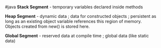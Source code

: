 #java
**Stack Segment** - temporary variables declared inside methods

**Heap Segment** - dynamic data ; data for constructed objects ; persistent as long as an existing object variable references this region of memory. Objects created from new() is stored here.

**Global Segment** - reserved data at compile time ; global data (like static data)